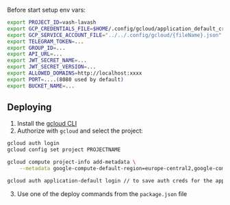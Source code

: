 Before start setup env vars:

```sh
export PROJECT_ID=vash-lavash
export GCP_CREDENTIALS_FILE=$HOME/.config/gcloud/application_default_credentials.json
export GCP_SERVICE_ACCOUNT_FILE="../../.config/gcloud/{fileName}.json"
export TELEGRAM_TOKEN=...
export GROUP_ID=...
export API_URL=...
export JWT_SECRET_NAME=...
export JWT_SECRET_VERSION=...
export ALLOWED_DOMAINS=http://localhost:xxxx
export PORT=....(8080 used by default)
export BUCKET_NAME=...
```

## Deploying
1. Install the [gcloud CLI](https://cloud.google.com/sdk/docs/install)
2. Authorize with `gcloud` and select the project:
```sh
gcloud auth login
gcloud config set project PROJECTNAME

gcloud compute project-info add-metadata \
    --metadata google-compute-default-region=europe-central2,google-compute-default-zone=europe-central2-b

gcloud auth application-default login // to save auth creds for the app
```
3. Use one of the deploy commands from the ``package.json`` file